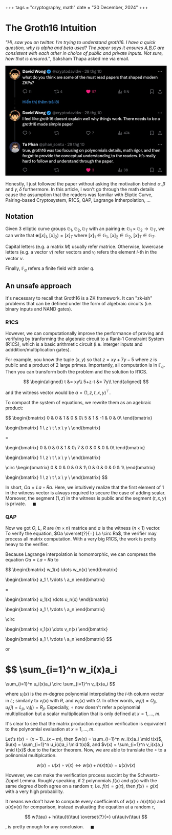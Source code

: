 +++
tags = "cryptography, math"
date = "30 December, 2024"
+++

# The Groth16 Intuition

_"Hi, saw you on twitter. I'm trying to understand groth16. I have a quick question, why is alpha and beta used? The paper says it ensures A,B,C are consistent with each other in choice of public and private inputs. Not sure, how that is ensured."_, Saksham Thapa asked me via email.

![The twitter Saksham Thapa mentioned.](./twitter-me.jpg)

Honestly, I just followed the paper without asking the motivation behind $\alpha, \beta$ and $\gamma, \delta$ furthermore. In this article, I won't go through the math details cause the assumption that the readers was familiar with Eliptic Curve, Pairing-based Cryptosystem, R1CS, QAP, Lagrange Intherpolation, ...

## Notation

Given 3 elliptic curve groups $\mathbb{G}_1, \mathbb{G}_2, \mathbb{G}_T$ with an pairing $\mathbf{e}$: $\mathbb{G}_1 \times \mathbb{G}_2 \rightarrow \mathbb{G}_T$, we can write that $\mathbf{e}([x]_1,[x]_2) = [x]_T$ where $[x]_1 \in \mathbb{G}_1$, $[x]_2 \in \mathbb{G}_2$, $[x]_T \in \mathbb{G}_T$.

Capital letters (e.g. a matrix $M$) usually refer matrice. Otherwise, lowercase letters (e.g. a vector $v$) refer vectors and $v_i$ refers the element $i$-th in the vector $v$.

Finally, $\mathbb{F}_q$ refers a finite field with order $q$.

## An unsafe approach

It's necessary to recall that Groth16 is a ZK framework. It can "zk-ish" problems that can be defined under the form of algebraic circuits (i.e. binary inputs and NAND gates).

### R1CS

However, we can computationally improve the performance of proving and verifying by tranforming the algebraic circuit to a Rank-1 Constraint System (R1CS), which is a basic arithmetic circuit (i.e. interger inputs and adddition/multiplication gates).

For example, you know the tuple $(x,y)$ so that $z = xy + 7y - 5$ where $z$ is public and a product of 2 large primes. Importantly, all computation is in $\mathbb{F}_q$. Then you can transform both the problem and the solution to R1CS.

$$
\begin{aligned}
t &= xy\\
5+z-t &= 7y\\
\end{aligned}
$$

and the witness vector would be $a = (1,z,t,x,y)^{\top}$.

To compact the system of equations, we rewrite them as an agebraic product:

$$
\begin{bmatrix}
0 & 0 & 1 & 0 & 0\\
5 & 1 & -1 & 0 & 0\\
\end{bmatrix}

\begin{bmatrix}
1 \\
z \\
t \\
x \\
y \\
\end{bmatrix}

=

\begin{bmatrix}
0 & 0 & 0 & 1 & 0\\
7 & 0 & 0 & 0 & 0\\
\end{bmatrix}

\begin{bmatrix}
1 \\
z \\
t \\
x \\
y \\
\end{bmatrix}

\circ
\begin{bmatrix}
0 & 0 & 0 & 0 & 1\\
0 & 0 & 0 & 0 & 1\\
\end{bmatrix}

\begin{bmatrix}
1 \\
z \\
t \\
x \\
y \\
\end{bmatrix}
$$

In short, $Oa = La \circ Ra$. Here, we intuitively realize that the first element of $1$ in the witness vector is always required to secure the case of adding scalar. Moreover, the segment $(1,z)$ in the witness is public and the segment $(t,x,y)$ is private. $\quad \blacksquare$

### QAP

Now we got $O$, $L$, $R$ are $(m \times n)$ matrice and $a$ is the witness $(n \times 1)$ vector. To verify the equation, $Oa \overset{?}{=} La \circ Ra$, the verifier may process all matrix computation. With a very big R1CS, the work is pretty heavy to the verifier.

Because Lagrange interpolation is homomorphic, we can compress the equation $Oa = La \circ Ra$ to

$$
\begin{bmatrix}
w_1(x) \dots w_n(x)
\end{bmatrix}

\begin{bmatrix}
a_1 \\
\vdots \\
a_n
\end{bmatrix}

=

\begin{bmatrix}
u_1(x) \dots u_n(x)
\end{bmatrix}

\begin{bmatrix}
a_1 \\
\vdots \\
a_n
\end{bmatrix}

\circ

\begin{bmatrix}
v_1(x) \dots v_n(x)
\end{bmatrix}

\begin{bmatrix}
a_1 \\
\vdots \\
a_n
\end{bmatrix}
$$

or

$$
\sum_{i=1}^n w_i(x)a_i
=
\sum_{i=1}^n u_i(x)a_i
\circ
\sum_{i=1}^n v_i(x)a_i
$$

where $u_i(x)$ is the $m$-degree polynomial interpolating the $i$-th column vector in $L$; similarly to $v_i(x)$ with $R$, and $w_i(x)$ with $O$. In other words, $w_i(j) = O_{ji}$, $u_i(j) = L_{ji}$, $v_i(j) = R_{ji}$. Especially, $\circ$ now doesn't refer a polynomial multiplication but a scalar multiplication that is only defined at $x = 1, \dots, m$.

It's clear to see that the matrix production equation verification is equivalent to the polynomial evaluation at $x = 1, \dots, m$.

Let's $t(x)=(x-1) \dots (x-m)$, then $w(x) = \sum_{i=1}^n w_i(x)a_i \mid t(x)$, $u(x) = \sum_{i=1}^n u_i(x)a_i \mid t(x)$, and $v(x) = \sum_{i=1}^n v_i(x)a_i \mid t(x)$ due to the factor theorem. Now, we are able to translate the $\circ$ to a polinomial multiplcation.

$$
w(x) = u(x) \circ v(x) \Leftrightarrow w(x) + h(x)t(x) = u(x)v(x)
$$

However, we can make the verification process succint by the Schwartz-Zippel Lemma. Roughly speaking, if 2 polynomials $f(x)$ and $g(x)$ with the same degree $d$ both agree on a random $\tau$, i.e. $f(\tau)=g(\tau)$, then $f(x)=g(x)$ with a very high probability.

It means we don't have to compute every coefficients of $w(x) + h(x)t(x)$ and $u(x)v(x)$ for comparison, instead evaluating the equation at a random $\tau$,

$$
w(\tau) + h(\tau)t(\tau) \overset{?}{=} u(\tau)v(\tau)
$$

, is pretty enough for any conclusion. $\quad \blacksquare$

